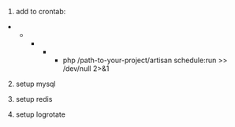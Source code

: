 
1. add to crontab:
* * * * * php /path-to-your-project/artisan schedule:run >> /dev/null 2>&1


2. setup mysql

3. setup redis


4. setup logrotate
